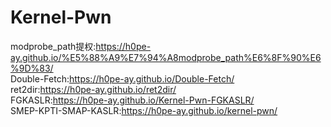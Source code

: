 # Kernel-Pwn
modprobe_path提权:https://h0pe-ay.github.io/%E5%88%A9%E7%94%A8modprobe_path%E6%8F%90%E6%9D%83/  
Double-Fetch:https://h0pe-ay.github.io/Double-Fetch/  
ret2dir:https://h0pe-ay.github.io/ret2dir/  
FGKASLR:https://h0pe-ay.github.io/Kernel-Pwn-FGKASLR/  
SMEP-KPTI-SMAP-KASLR:https://h0pe-ay.github.io/kernel-pwn/  
